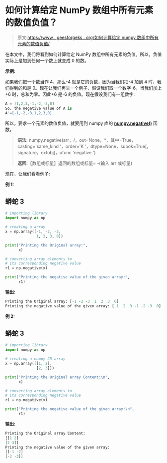# 如何计算给定 NumPy 数组中所有元素的数值负值？

> 原文:[https://www . geesforgeks . org/如何计算给定 numpy 数组中所有元素的数值负值/](https://www.geeksforgeeks.org/how-to-compute-numerical-negative-value-for-all-elements-in-a-given-numpy-array/)

在本文中，我们将看到如何计算给定 NumPy 数组中所有元素的负值。所以，负值实际上是加到任何一个数上就变成 0 的数。

**示例:**

如果我们把一个数当作 4，那么-4 就是它的负数，因为当我们把-4 加到 4 时，我们得到的和是 0。现在让我们再举一个例子，假设我们取一个数字-6，当我们加上+6 时，总和为零。因此+6 是-6 的负值。现在假设我们有一组数字:

```py
A = [1,2,3,-1,-2,-3,0]
So, the negative value of A is 
A'=[-1,-2,-3,1,2,3,0].
```

所以，要求一个元素的数值负值，就要用到 numpy 库的 [**numpy.negative()**](https://www.geeksforgeeks.org/numpy-negative-in-python/) 函数。

> **语法:** numpy.negative(arr，/，out=None，*，其中=True，casting='same_kind '，order='K '，dtype=None，subok=True[，signature，extobj]，ufunc 'negative ')
> 
> **返回:**【数组或标量】返回的数组或标量= -(输入 arr 或标量)

现在，让我们看看例子:

**例 1:**

## 蟒蛇 3

```py
# importing library
import numpy as np

# creating a array
x = np.array([-1, -2, -3,
              1, 2, 3, 0])

print("Printing the Original array:",
      x)

# converting array elements to
# its corresponding negative value
r1 = np.negative(x)

print("Printing the negative value of the given array:",
      r1)
```

**输出:**

```py
Printing the Original array: [-1 -2 -3  1  2  3  0] 
Printing the negative value of the given array: [ 1  2  3 -1 -2 -3  0] 

```

**例 2:**

## 蟒蛇 3

```py
# importing library
import numpy as np

# creating a numpy 2D array
x = np.array([[1, 2],
              [2, 3]])

print("Printing the Original array Content:\n",
      x)

# converting array elements to
# its corresponding negative value
r1 = np.negative(x)

print("Printing the negative value of the given array:\n",
      r1)
```

**输出:**

```py
Printing the Original array Content:
[[1 2]
[2 3]]
Printing the negative value of the given array:
[[-1 -2]
[-2 -3]]
```